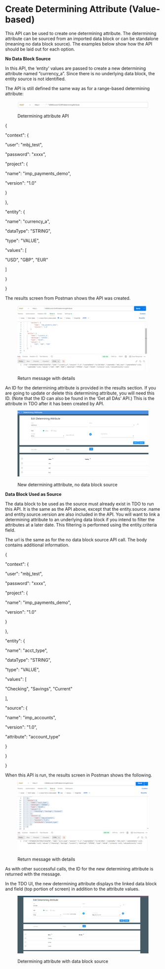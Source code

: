 # Create Determining Attribute (Value-based)

This API can be used to create one determining attribute.  The determining attribute can be sourced from an imported data block or can be standalone (meaning no data block source). The examples below show how the API should be laid out for each option.

&#x20;

**No Data Block Source**

In this API, the ‘entity’ values are passed to create a new determining attribute named “currency\_a”.  Since there is no underlying data block, the entity source is not identified.

&#x20;

The API is still defined the same way as for a range-based determining attribute:

&#x20;

<figure><img src="../../../../../.gitbook/assets/image (38).png" alt=""><figcaption><p>Determining attribute API</p></figcaption></figure>

&#x20;

{

&#x20;   "context": {

&#x20;       "user": "mbj\_test",

&#x20;       "password": "xxxx",

&#x20;       "project": {

&#x20;           "name": "imp\_payments\_demo",

&#x20;           "version": "1.0"

&#x20;       }

&#x20;   },

&#x20;   "entity": {

&#x20;       "name": "currency\_a",

&#x20;       "dataType": "STRING",

&#x20;       "type": "VALUE",

&#x20;       "values": \[

&#x20;           "USD", "GBP", "EUR"

&#x20;       ]

&#x20;   }

}

&#x20;

&#x20;

&#x20;

The results screen from Postman shows the API was created.

&#x20;

<figure><img src="../../../../../.gitbook/assets/image (39).png" alt=""><figcaption><p>Return message with details</p></figcaption></figure>

&#x20;

An ID for the determining attribute is provided in the results section.  If you are going to update or delete this determining attribute, you will need this ID.  (Note that the ID can also be found in the ‘Get all DAs’ API.) This is the attribute in TDO after it has been created by API.

&#x20;

<figure><img src="../../../../../.gitbook/assets/image (40).png" alt=""><figcaption><p>New determining atttribute, no data block source</p></figcaption></figure>

**Data Block Used as Source**

The data block to be used as the source must already exist in TDO to run this API.  It is the same as the API above, except that the entity.source .name and entity.source.version are also included in the API.  You will want to link a determining attribute to an underlying data block if you intend to filter the attributes at a later date.  This filtering is performed using the entity.criteria field.

&#x20;

The url is the same as for the no data block source API call.  The body contains additional information.

&#x20;&#x20;

{

&#x20;   "context": {

&#x20;       "user": "mbj\_test",

&#x20;       "password": "xxxx",

&#x20;       "project": {

&#x20;           "name": "imp\_payments\_demo",

&#x20;           "version": "1.0"

&#x20;       }

&#x20;   },

&#x20;   "entity": {

&#x20;       "name": "acct\_type",

&#x20;       "dataType": "STRING",

&#x20;       "type": "VALUE",

&#x20;       "values": \[

&#x20;           "Checking", "Savings", "Current"

&#x20;       ],

&#x20;       "source": {

&#x20;           "name": "imp\_accounts",

&#x20;           "version": "1.0",

&#x20;           "attribute": "account\_type"

&#x20;       }

&#x20;   }

}

&#x20;

When this API is run, the results screen in Postman shows the following.

&#x20;

<figure><img src="../../../../../.gitbook/assets/image (41).png" alt=""><figcaption><p>Return message with details</p></figcaption></figure>

&#x20;

As with other successful calls, the ID for the new determining attribute is returned with the message.

&#x20;

In the TDO UI, the new determining attribute displays the linked data block and field (top portion of screen) in addition to the attribute values.&#x20;

&#x20;

<figure><img src="../../../../../.gitbook/assets/image (42).png" alt=""><figcaption><p>Determining attribute with data block source</p></figcaption></figure>
